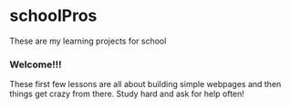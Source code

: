 # schoolPros
These are my learning projects for school

### Welcome!!!
These first few lessons are all about building simple webpages and then things get crazy from there.  Study hard and ask for help often!
